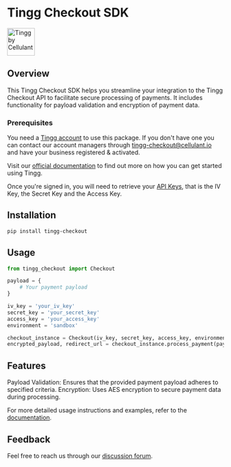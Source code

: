 # Tingg Checkout SDK

<a  href="https://tingg.africa" target="_blank" rel="noreferrer">
    <img src="https://cdn.cellulant.africa/images/brand-assets/tingg-by-cellulant-themed.svg" height="64" alt="Tingg by Cellulant">
</a>

## Overview

This Tingg Checkout SDK helps you streamline your integration to the Tingg Checkout API to facilitate secure processing of payments. It includes functionality for payload validation and encryption of payment data.

### Prerequisites

You need a [Tingg account](https://app.sandbox.tingg.africa/cas/login) to use this package. If you don't have one you can contact our account managers through <tingg-checkout@cellulant.io> and have your business registered & activated.

Visit our [official documentation](https://docs.tingg.africa/docs/checkout-getting-started) to find out more on how you can get started using Tingg.

Once you're signed in, you will need to retrieve your [API Keys](https://docs.tingg.africa/docs/checkout-getting-started#4--checkout-api-keys), that is the IV Key, the Secret Key and the Access Key.

## Installation

```bash
pip install tingg-checkout
```

## Usage

```python
from tingg_checkout import Checkout

payload = {
    # Your payment payload
}

iv_key = 'your_iv_key'
secret_key = 'your_secret_key'
access_key = 'your_access_key'
environment = 'sandbox'

checkout_instance = Checkout(iv_key, secret_key, access_key, environment)
encrypted_payload, redirect_url = checkout_instance.process_payment(payload)
```

## Features

Payload Validation: Ensures that the provided payment payload adheres to specified criteria.
Encryption: Uses AES encryption to secure payment data during processing.

For more detailed usage instructions and examples, refer to the [documentation](https://docs.tingg.africa).

## Feedback

Feel free to reach us through our [discussion forum](https://docs.tingg.africa/discuss).
